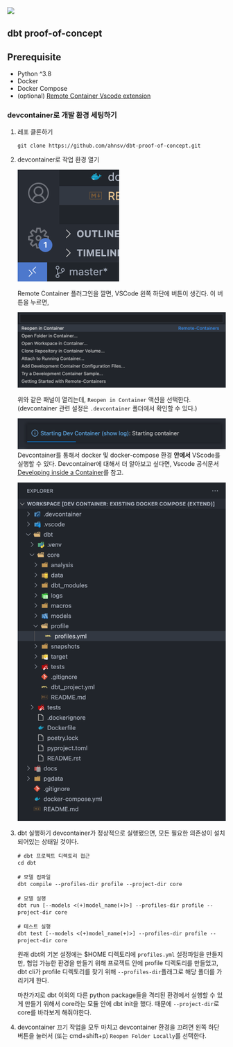 <div>
<img src="https://www.getdbt.com/ui/img/graph/poster.png" />
<h2>dbt proof-of-concept</h2>
</div>

## Prerequisite
- Python ^3.8
- Docker 
- Docker Compose
- (optional) [Remote Container Vscode extension](https://marketplace.visualstudio.com/items?itemName=ms-vscode-remote.remote-containers)

### devcontainer로 개발 환경 세팅하기
1. 레포 클론하기
    ```shell
    git clone https://github.com/ahnsv/dbt-proof-of-concept.git
    ```
2. devcontainer로 작업 환경 열기

    ![](./docs/devcontainer-1.png)

    Remote Container 플러그인을 깔면, VSCode 왼쪽 하단에 버튼이 생긴다. 
    이 버튼을 누르면, 

    ![](./docs/devcontainer-2.png)

    위와 같은 패널이 열리는데, `Reopen in Container` 액션을 선택한다. (devcontainer 관련 설정은 `.devcontainer` 폴더에서 확인할 수 있다.) 

    ![](./docs/devcontainer-3.png)
    Devcontainer를 통해서 docker 및 docker-compose 환경 **안에서** VScode를 실행할 수 있다. Devcontainer에 대해서 더 알아보고 싶다면, Vscode 공식문서 [Developing inside a Container](https://code.visualstudio.com/docs/remote/containers)를 참고.

    ![](./docs/devcontainer-4.png)

3. dbt 실행하기
    devcontainer가 정상적으로 실행됐으면, 모든 필요한 의존성이 설치되어있는 상태일 것이다. 


    ```shell
    # dbt 프로젝트 디렉토리 접근
    cd dbt

    # 모델 컴파일
    dbt compile --profiles-dir profile --project-dir core

    # 모델 실행
    dbt run [--models <(+)model_name(+)>] --profiles-dir profile --project-dir core 

    # 테스트 실행
    dbt test [--models <(+)model_name(+)>] --profiles-dir profile --project-dir core
    ```

    원래 dbt의 기본 설정에는 $HOME 디렉토리에 `profiles.yml` 설정파일을 만들지만, 협업 가능한 환경을 만들기 위해 프로젝트 안에 profile 디렉토리를 만들었고, dbt cli가 profile 디렉토리를 찾기 위해 `--profiles-dir`플래그로 해당 폴더를 가리키게 한다.

    마찬가지로 dbt 이외의 다른 python package들을 격리된 환경에서 실행할 수 있게 만들기 위해서 core라는 모듈 안에 dbt init을 했다. 때문에 `--project-dir`로 core를 바라보게 해줘야한다. 

4. devcontainer 끄기
    작업을 모두 마치고 devcontainer 환경을 끄려면 왼쪽 하단 버튼을 눌러서 (또는 cmd+shift+p) `Reopen Folder Locally`를 선택한다. 